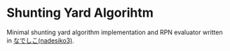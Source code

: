 # Shunting Yard Algorihtm

Minimal shunting yard algorithm implementation and RPN evaluator written in [なでしこ(nadesiko3)](https://github.com/kujirahand/nadesiko3).
